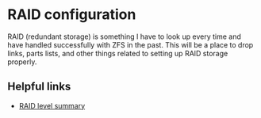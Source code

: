 # RAID configuration
RAID (redundant storage) is something I have to look up every time and have handled successfully with ZFS in the past. This will be a place to drop links, parts lists, and other things related to setting up RAID storage properly.

## Helpful links
* [RAID level summary](https://www.ibm.com/docs/en/power8?topic=overview-raid-level-summary)
